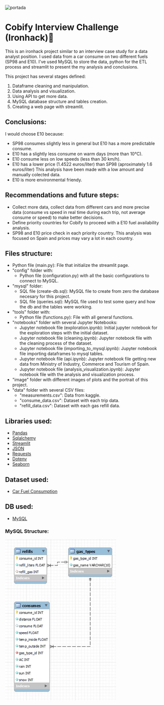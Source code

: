 ![portada](https://github.com/ccastroblua/reto_data/blob/main/images/cobify.jpg)

# Cobify Interview Challenge (Ironhack)🚕

This is an ironhack project similar to an interview case study for a data analyst position. I used data from a car consume on two different fuels (SP98 and E10).
I've used MySQL to store the data, python for the ETL process and streamlit to present the my analysis and conclusions.

This project has several stages defined:
1. Dataframe cleaning and manipulation.
2. Data analysis and visualization.
3. Using API to get more data.
4. MySQL database structure and tables creation.
5. Creating a web page with streamlit. 

## Conclusions:
I would choose E10 because:
- SP98 consumes slightly less in general but E10 has a more predictable consume.
- E10 has a slightly less consume on warm days (more than 10°C).
- E10 consume less on low speeds (less than 30 km/h).
- E10 has a lower price (1.4522 euros/liter) than SP98 (aproximately 1.6 euros/liter)
This analysis have been made with a low amount and manually colected data.
- E10 is more environmental friendy.

## Recommendations and future steps:
- Collect more data, collect data from different cars and more precise data (consume vs speed in real time during each trip, not average consume or speed) to make better decisions.
- Define priority countries for Cobify to proceed with a E10 fuel availability analysis.
- SP98 and E10 price check in each priority country. This analysis was focused on Spain and prices may vary a lot in each country.

## Files structure:

- Python file (main.py): File that initialize the streamlit page.
- "config" folder with:
    - Python file (configuration.py) with all the basic configurations to connect to MySQL.
- "mysql" folder:
    - SQL file (create-db.sql): MySQL file to create from zero the database necesary for this project.
    - SQL file (queries.sql): MySQL file used to test some query and how the db and the tables were working.
- "tools" folder with:
    - Python file (functions.py): File with all general functions.
- "notebooks" folder with several Jupyter Notebooks:
    - Jupyter notebook file (exploration.ipynb): Initial jupyter notebook for the exploration steps with the initial dataset.
    - Jupyter notebook file (cleaning.ipynb): Jupyter notebook file with the cleaning process of the dataset.
    - Jupyter notebook file (importing_to_mysql.ipynb): Jupyter notebook file importing dataframes to mysql tables.
    - Jupyter notebook file (api.ipynb): Jupyter notebook file getting new data from 
    Ministry of Industry, Commerce and Tourism of Spain.
    - Jupyter notebook file (analysis_visualization.ipynb): Jupyter notebook file with the analysis and visualization process.
- "image" folder with different images of plots and the portrait of this project.
- "data" folder with several CSV files:
    - "measurements.csv": Data from kaggle.
    - "consume_data.csv": Dataset with each trip data.
    - "refill_data.csv": Dataset with each gas refill data.

## Libraries used:

- [Pandas](https://pandas.pydata.org/)
- [Sqlalchemy](https://www.sqlalchemy.org/)
- [Streamlit](https://docs.streamlit.io/en/stable/api.html)
- [JSON](https://docs.python.org/3/library/json.html)
- [Requests](https://docs.python-requests.org/en/master/)
- [Dotenv](https://pypi.org/project/python-dotenv/)
- [Seaborn](https://seaborn.pydata.org/introduction.html)

## Dataset used:

- [Car Fuel Consumption](https://www.kaggle.com/anderas/car-consume)

## DB used:

- [MySQL](https://www.mysql.com/)

### MySQL Structure:

![MySQL Schema](images/mysql.JPG)